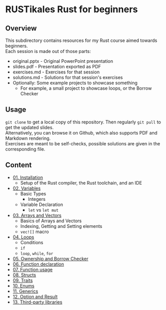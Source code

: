 # RUSTikales Rust for beginners
## Overview
This subdirectory contains resources for my Rust course aimed towards beginners.  
Each session is made out of those parts:
- original.pptx - Original PowerPoint presentation
- slides.pdf - Presentation exported as PDF
- exercises.md - Exercises for that session
- solutions.md - Solutions for that session's exercises
- Optionally: Some example projects to showcase something
  - For example, a small project to showcase loops, or the Borrow Checker
## Usage
`git clone` to get a local copy of this repository. Then regularly `git pull` to get the updated slides.  
Alternatively, you can browse it on Github, which also supports PDF and Markdown rendering.  
Exercises are meant to be self-checks, possible solutions are given in the corresponding file.
## Content
- [01. Installation](./01%20-%20Installation/)
  - Setup of the Rust compiler, the Rust toolchain, and an IDE
- [02. Variables](./02%20-%20Variables/)
  - Basic Types
    - Integers
  - Variable Declaration
    - `let` vs `let mut`
- [03. Arrays and Vectors](./03%20-%20Arrays%20and%20Vectors/)
  - Basics of Arrays and Vectors
  - Indexing, Getting and Setting elements
  - `vec![]` macro
- [04. Loops](./04%20-%20loop,%20while,%20for/)
  - Conditions
  - `if`
  - `loop`, `while`, `for`
- [05. Ownership and Borrow Checker](./05%20-%20Ownership%20and%20Borrow%20Checker/)
- [06. Function declaration](./06%20-%20Function%20declaration/)
- [07. Function usage](./07%20-%20Function%20usage/)
- [08. Structs](./08%20-%20Structs/)
- [09. Traits](./09%20-%20Traits/)
- [10. Enums](./10%20-%20Enums/)
- [11. Generics](./11%20-%20Generics/)
- [12. Option and Result](./12%20-%20Option%20and%20Result/)
- [13. Third-party libraries](./13%20-%20Third-party%20libraries/)